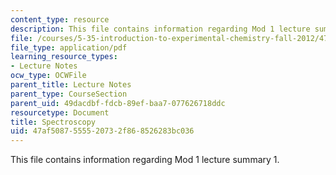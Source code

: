 ```yaml
---
content_type: resource
description: This file contains information regarding Mod 1 lecture summary 1.
file: /courses/5-35-introduction-to-experimental-chemistry-fall-2012/47af5087555520732f868526283bc036_MIT5_35F12_Module_1LS1.pdf
file_type: application/pdf
learning_resource_types:
- Lecture Notes
ocw_type: OCWFile
parent_title: Lecture Notes
parent_type: CourseSection
parent_uid: 49dacdbf-fdcb-89ef-baa7-077626718ddc
resourcetype: Document
title: Spectroscopy
uid: 47af5087-5555-2073-2f86-8526283bc036
---
```

This file contains information regarding Mod 1 lecture summary 1.


